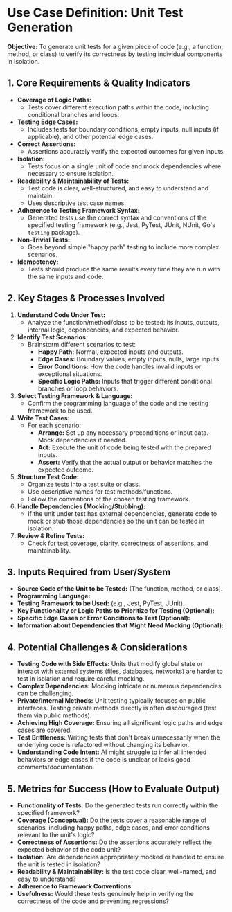 # Use Case Definition: Unit Test Generation

**Objective:** To generate unit tests for a given piece of code (e.g., a function, method, or class) to verify its correctness by testing individual components in isolation.

## 1. Core Requirements & Quality Indicators

*   **Coverage of Logic Paths:**
    *   Tests cover different execution paths within the code, including conditional branches and loops.
*   **Testing Edge Cases:**
    *   Includes tests for boundary conditions, empty inputs, null inputs (if applicable), and other potential edge cases.
*   **Correct Assertions:**
    *   Assertions accurately verify the expected outcomes for given inputs.
*   **Isolation:**
    *   Tests focus on a single unit of code and mock dependencies where necessary to ensure isolation.
*   **Readability & Maintainability of Tests:**
    *   Test code is clear, well-structured, and easy to understand and maintain.
    *   Uses descriptive test case names.
*   **Adherence to Testing Framework Syntax:**
    *   Generated tests use the correct syntax and conventions of the specified testing framework (e.g., Jest, PyTest, JUnit, NUnit, Go's `testing` package).
*   **Non-Trivial Tests:**
    *   Goes beyond simple "happy path" testing to include more complex scenarios.
*   **Idempotency:**
    *   Tests should produce the same results every time they are run with the same inputs and code.

## 2. Key Stages & Processes Involved

1.  **Understand Code Under Test:**
    *   Analyze the function/method/class to be tested: its inputs, outputs, internal logic, dependencies, and expected behavior.
2.  **Identify Test Scenarios:**
    *   Brainstorm different scenarios to test:
        *   **Happy Path:** Normal, expected inputs and outputs.
        *   **Edge Cases:** Boundary values, empty inputs, nulls, large inputs.
        *   **Error Conditions:** How the code handles invalid inputs or exceptional situations.
        *   **Specific Logic Paths:** Inputs that trigger different conditional branches or loop behaviors.
3.  **Select Testing Framework & Language:**
    *   Confirm the programming language of the code and the testing framework to be used.
4.  **Write Test Cases:**
    *   For each scenario:
        *   **Arrange:** Set up any necessary preconditions or input data. Mock dependencies if needed.
        *   **Act:** Execute the unit of code being tested with the prepared inputs.
        *   **Assert:** Verify that the actual output or behavior matches the expected outcome.
5.  **Structure Test Code:**
    *   Organize tests into a test suite or class.
    *   Use descriptive names for test methods/functions.
    *   Follow the conventions of the chosen testing framework.
6.  **Handle Dependencies (Mocking/Stubbing):**
    *   If the unit under test has external dependencies, generate code to mock or stub those dependencies so the unit can be tested in isolation.
7.  **Review & Refine Tests:**
    *   Check for test coverage, clarity, correctness of assertions, and maintainability.

## 3. Inputs Required from User/System

*   **Source Code of the Unit to be Tested:** (The function, method, or class).
*   **Programming Language:**
*   **Testing Framework to be Used:** (e.g., Jest, PyTest, JUnit).
*   **Key Functionality or Logic Paths to Prioritize for Testing (Optional):**
*   **Specific Edge Cases or Error Conditions to Test (Optional):**
*   **Information about Dependencies that Might Need Mocking (Optional):**

## 4. Potential Challenges & Considerations

*   **Testing Code with Side Effects:** Units that modify global state or interact with external systems (files, databases, networks) are harder to test in isolation and require careful mocking.
*   **Complex Dependencies:** Mocking intricate or numerous dependencies can be challenging.
*   **Private/Internal Methods:** Unit testing typically focuses on public interfaces. Testing private methods directly is often discouraged (test them via public methods).
*   **Achieving High Coverage:** Ensuring all significant logic paths and edge cases are covered.
*   **Test Brittleness:** Writing tests that don't break unnecessarily when the underlying code is refactored without changing its behavior.
*   **Understanding Code Intent:** AI might struggle to infer all intended behaviors or edge cases if the code is unclear or lacks good comments/documentation.

## 5. Metrics for Success (How to Evaluate Output)

*   **Functionality of Tests:** Do the generated tests run correctly within the specified framework?
*   **Coverage (Conceptual):** Do the tests cover a reasonable range of scenarios, including happy paths, edge cases, and error conditions relevant to the unit's logic?
*   **Correctness of Assertions:** Do the assertions accurately reflect the expected behavior of the code unit?
*   **Isolation:** Are dependencies appropriately mocked or handled to ensure the unit is tested in isolation?
*   **Readability & Maintainability:** Is the test code clear, well-named, and easy to understand?
*   **Adherence to Framework Conventions:**
*   **Usefulness:** Would these tests genuinely help in verifying the correctness of the code and preventing regressions?
